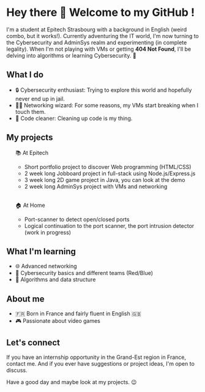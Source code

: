 <h1> Hey there 👋 Welcome to my GitHub ! </h1> 

<p>I'm a student at Epitech Strasbourg with a background in English (weird combo, but it works!). Currently adventuring the IT world, I'm now turning to the Cybersecurity and AdminSys realm and experimenting (in complete legality). When I'm not playing with VMs or getting <strong>404 Not Found</strong>, I'll be delving into algorithms or learning Cybersecurity. 🔐</p>

## What I do ##

<ul>
  <li>🔒 Cybersecurity enthusiast: Trying to explore this world and hopefully never end up in jail.</li>
  <li>🧙‍♂️ Networking wizard: For some reasons, my VMs start breaking when I touch them.</li>
  <li>🧼 Code cleaner: Cleaning up code is my thing.</li>
</ul>


## My projects ##

<ul>
  <p>📚 At Epitech</p>
    <ul>
      <li>Short portfolio project to discover Web programming (HTML/CSS)</li>
      <li>2 week long Jobboard project in full-stack using Node.js/Express.js</li>
      <li>3 week long 2D game project in Java, you can look at the demo</li>
      <li>2 week long AdminSys project with VMs and networking</li>
    </ul> <br>
  <p>🏠 At Home</p>
    <ul>
      <li>Port-scanner to detect open/closed ports </li>
      <li>Logical continuation to the port scanner, the port intrusion detector (work in progress)</li>
    </ul>
</ul>

## What I'm learning ##

<ul>
  <li>🌐 Advanced networking</li>
  <li>🔐 Cybersecurity basics and different teams (Red/Blue)</li>
  <li>🧠 Algorithms and data structure</li>
</ul>

## About me ##

<ul>
  <li>🇫🇷 Born in France and fairly fluent in English 🇬🇧</li>
  <li>🎮 Passionate about video games</li>
</ul>

## Let's connect ##

<p>If you have an internship opportunity in the Grand-Est region in France, contact me. And if you ever have suggestions or project ideas, I'm open to discuss.</p>
<p>Have a good day and maybe look at my projects. 😉</p>

<!--
**Alexandre-Hein/Alexandre-Hein** is a ✨ _special_ ✨ repository because its `README.md` (this file) appears on your GitHub profile.

Here are some ideas to get you started:

- 🔭 I’m currently working on ...
- 🌱 I’m currently learning ...
- 👯 I’m looking to collaborate on ...
- 🤔 I’m looking for help with ...
- 💬 Ask me about ...
- 📫 How to reach me: ...
- 😄 Pronouns: ...
- ⚡ Fun fact: ...
-->
